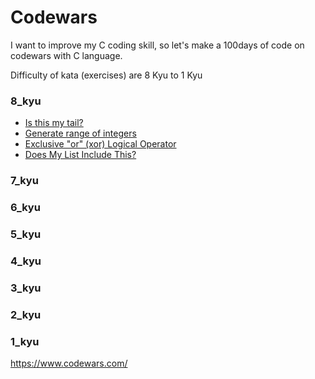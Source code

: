 # Codewars

I want to improve my C coding skill, so let's make a 100days of code on codewars with C language.

Difficulty of kata (exercises) are 8 Kyu to 1 Kyu

### 8_kyu
* [Is this my tail?](8_kyu/01_Is_This_My_Tail)
* [Generate range of integers](8_kyu/02_Generate_Range_of_Integers)
* [Exclusive "or" (xor) Logical Operator](8_kyu/03_The_xor_Logical_Operator)
* [Does My List Include This?](8_kyu/04_Does_My_List_Include_This%3F)

### 7_kyu

### 6_kyu

### 5_kyu

### 4_kyu

### 3_kyu

### 2_kyu

### 1_kyu

https://www.codewars.com/